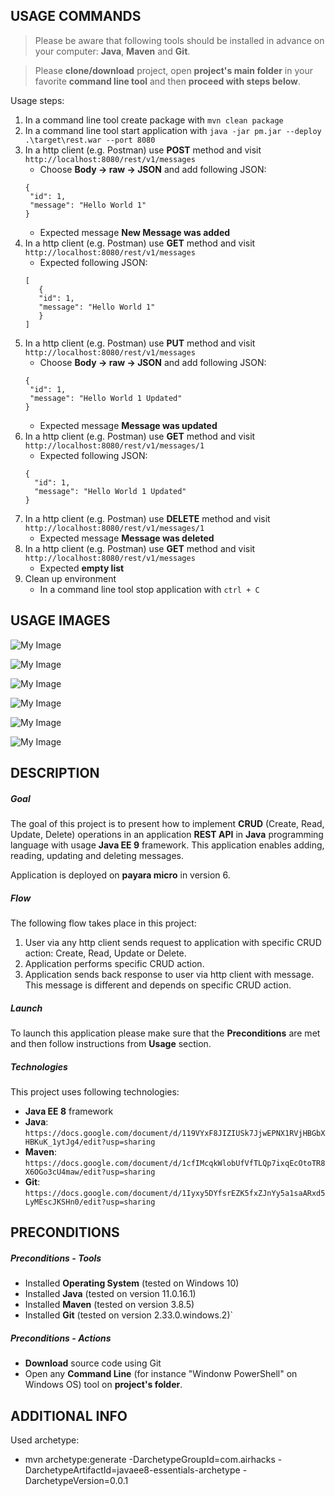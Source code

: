 USAGE COMMANDS
--------------

> Please be aware that following tools should be installed in advance on your computer: **Java**, **Maven** and **Git**. 

> Please **clone/download** project, open **project's main folder** in your favorite **command line tool** and then **proceed with steps below**. 

Usage steps:
1. In a command line tool create package with `mvn clean package`
1. In a command line tool start application with `java -jar pm.jar --deploy .\target\rest.war --port 8080`
1. In a http client (e.g. Postman) use **POST** method and visit `http://localhost:8080/rest/v1/messages`
   * Choose **Body -> raw -> JSON** and add following JSON:
   ```
   {
    "id": 1,
    "message": "Hello World 1"
   }
   ```
   * Expected message **New Message was added**
1. In a http client (e.g. Postman) use **GET** method and visit `http://localhost:8080/rest/v1/messages`
   * Expected following JSON:
   ```
   [
      {
      "id": 1,
      "message": "Hello World 1"
      }
   ]
   ```
1. In a http client (e.g. Postman) use **PUT** method and visit `http://localhost:8080/rest/v1/messages`
   * Choose **Body -> raw -> JSON** and add following JSON:
   ```
   {
    "id": 1,
    "message": "Hello World 1 Updated"
   }
   ```
   * Expected message **Message was updated**
1. In a http client (e.g. Postman) use **GET** method and visit `http://localhost:8080/rest/v1/messages/1`
   * Expected following JSON:
   ```   
   {
     "id": 1,
     "message": "Hello World 1 Updated"
   }   
   ```
1. In a http client (e.g. Postman) use **DELETE** method and visit `http://localhost:8080/rest/v1/messages/1`
   * Expected message **Message was deleted**
1. In a http client (e.g. Postman) use **GET** method and visit `http://localhost:8080/rest/v1/messages`
   * Expected **empty list**
1. Clean up environment 
     * In a command line tool stop application with `ctrl + C`


USAGE IMAGES
------------

![My Image](readme-images/image-02.png)

![My Image](readme-images/image-03.png)

![My Image](readme-images/image-04.png)

![My Image](readme-images/image-05.png)

![My Image](readme-images/image-06.png)

![My Image](readme-images/image-07.png)


DESCRIPTION
-----------

##### Goal
The goal of this project is to present how to implement **CRUD** (Create, Read, Update, Delete) operations in an application **REST API** in **Java** programming language with usage **Java EE 9** framework. This application enables adding, reading, updating and deleting messages.

Application is deployed on **payara micro** in version 6.

##### Flow
The following flow takes place in this project:
1. User via any http client sends request to application with specific CRUD action: Create, Read, Update or Delete.
1. Application performs specific CRUD action.
1. Application sends back response to user via http client with message. This message is different and depends on specific CRUD action.

##### Launch
To launch this application please make sure that the **Preconditions** are met and then follow instructions from **Usage** section.

##### Technologies
This project uses following technologies:
* **Java EE 8** framework
* **Java**: `https://docs.google.com/document/d/119VYxF8JIZIUSk7JjwEPNX1RVjHBGbXHBKuK_1ytJg4/edit?usp=sharing`
* **Maven**: `https://docs.google.com/document/d/1cfIMcqkWlobUfVfTLQp7ixqEcOtoTR8X6OGo3cU4maw/edit?usp=sharing`
* **Git**: `https://docs.google.com/document/d/1Iyxy5DYfsrEZK5fxZJnYy5a1saARxd5LyMEscJKSHn0/edit?usp=sharing`


PRECONDITIONS
-------------

##### Preconditions - Tools
* Installed **Operating System** (tested on Windows 10)
* Installed **Java** (tested on version 11.0.16.1) 
* Installed **Maven** (tested on version 3.8.5)
* Installed **Git** (tested on version 2.33.0.windows.2)`


##### Preconditions - Actions
* **Download** source code using Git 
* Open any **Command Line** (for instance "Windonw PowerShell" on Windows OS) tool on **project's folder**.


ADDITIONAL INFO
---------------

Used archetype:
* mvn archetype:generate -DarchetypeGroupId=com.airhacks -DarchetypeArtifactId=javaee8-essentials-archetype -DarchetypeVersion=0.0.1